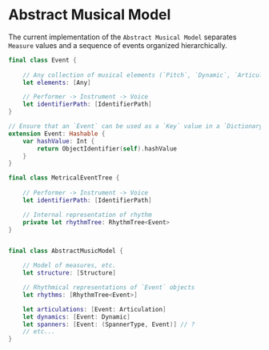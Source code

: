 # Abstract Musical Model

The current implementation of the `Abstract Musical Model` separates `Measure` values and a sequence of events organized hierarchically.

```Swift
final class Event {
	
	// Any collection of musical elements (`Pitch`, `Dynamic`, `Articulation`, `OSCMessage`, etc.)
	let elements: [Any]

	// Performer -> Instrument -> Voice
	let identifierPath: [IdentifierPath]
}

// Ensure that an `Event` can be used as a `Key` value in a `Dictionary`.
extension Event: Hashable {
	var hashValue: Int {
		return ObjectIdentifier(self).hashValue
	}
}

final class MetricalEventTree {
	
	// Performer -> Instrument -> Voice
	let identifierPath: [IdentifierPath]

	// Internal representation of rhythm
	private let rhythmTree: RhythmTree<Event>
}


final class AbstractMusicModel {

	// Model of measures, etc.
	let structure: [Structure]

	// Rhythmical representations of `Event` objects
	let rhythms: [RhythmTree<Event>]

	let articulations: [Event: Articulation]
	let dynamics: [Event: Dynamic]
	let spanners: [Event: (SpannerType, Event)] // ?
	// etc...
}
```
